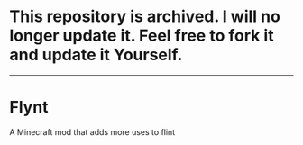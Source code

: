 # This repository is archived. I will no longer update it. Feel free to fork it and update it Yourself.

---

# Flynt
A Minecraft mod that adds more uses to flint
